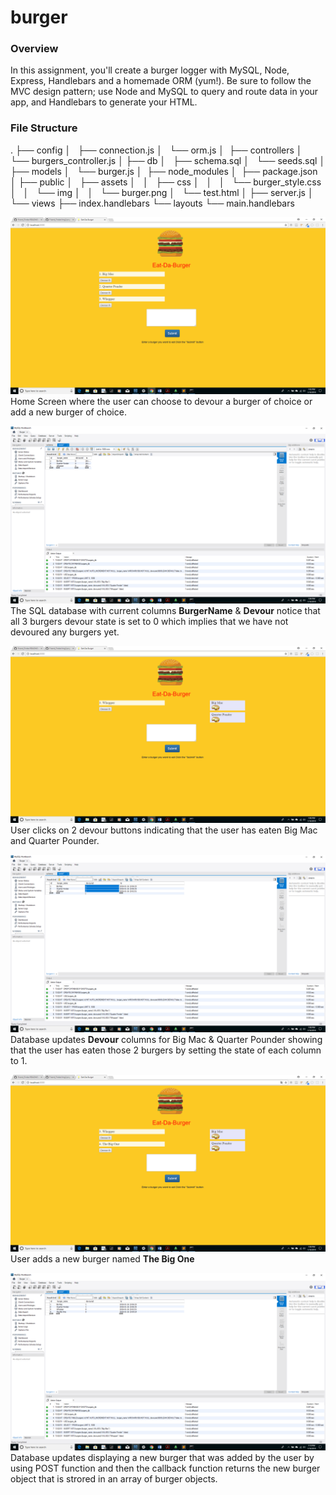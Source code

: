 # burger

### Overview
In this assignment, you'll create a burger logger with MySQL, Node, Express, Handlebars and a homemade ORM (yum!). Be sure to follow the MVC design pattern; use Node and MySQL to query and route data in your app, and Handlebars to generate your HTML.

### File Structure
.
├── config
│   ├── connection.js
│   └── orm.js
│ 
├── controllers
│   └── burgers_controller.js
│
├── db
│   ├── schema.sql
│   └── seeds.sql
│
├── models
│   └── burger.js
│ 
├── node_modules
│ 
├── package.json
│
├── public
│   ├── assets
│   │   ├── css
│   │   │   └── burger_style.css
│   │   └── img
│   │       └── burger.png
│   └── test.html
│
├── server.js
│
└── views
    ├── index.handlebars
    └── layouts
        └── main.handlebars
        
        
![Image of product Table](https://github.com/tdsteph1/Burger/blob/master/public/assets/img/Img1.png)
Home Screen where the user can choose to devour a burger of choice or add a new burger of choice.

![Image of product Table](https://github.com/tdsteph1/Burger/blob/master/public/assets/img/Img2.png)
The SQL database with current columns **BurgerName** & **Devour** notice that all 3 burgers devour state is set to 0 which implies that we have not devoured any burgers yet.

![Image of product Table](https://github.com/tdsteph1/Burger/blob/master/public/assets/img/Img3.png)
User clicks on 2 devour buttons indicating that the user has eaten Big Mac and Quarter Pounder.

![Image of product Table](https://github.com/tdsteph1/Burger/blob/master/public/assets/img/Img4.png)
Database updates **Devour** columns for Big Mac & Quarter Pounder showing that the user has eaten those 2 burgers by setting the state of each column to 1.

![Image of product Table](https://github.com/tdsteph1/Burger/blob/master/public/assets/img/Img5.png)
User adds a new burger named **The Big One**

![Image of product Table](https://github.com/tdsteph1/Burger/blob/master/public/assets/img/Img6.png)
Database updates displaying a new burger that was added by the user by using POST function and then the callback function returns the new burger object that is strored in an array of burger objects.
